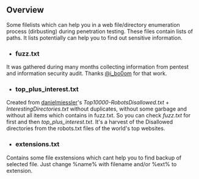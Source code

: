 ## Overview
Some filelists which can help you in a web file/directory enumeration process (dirbusting) during penetration testing. These files contain lists of paths. It lists potentially can help you to find out sensitive information.

- ### **fuzz.txt**
It was gathered during many months collecting information from pentest and information security audit. Thanks [@i_bo0om](https://twitter.com/i_bo0om) for that work.

- ### **top_plus_interest.txt**
Created from [danielmiessler](https://github.com/danielmiessler)'s *Top10000-RobotsDisallowed.txt* + *InterestingDirectories.txt* without duplicates, without some garbage and without all items which contains in fuzz.txt. So you can check *fuzz.txt* for first and then *top_plus_interest.txt*. It's a harvest of the Disallowed directories from the robots.txt files of the world's top websites.

- ### **extensions.txt**
Contains some file exstensions which cant help you to find backup of selected file. Just change %name% with filename and/or %ext% to extension.

